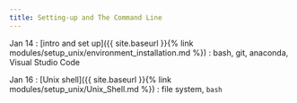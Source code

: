 ```yaml
---
title: Setting-up and The Command Line
---
```




Jan 14
: [intro and set up]({{ site.baseurl }}{% link modules/setup_unix/environment_installation.md %})
  : bash, git, anaconda, Visual Studio Code

Jan 16
: [Unix shell]({{ site.baseurl }}{% link modules/setup_unix/Unix_Shell.md %})
  : file system, `bash`
   

